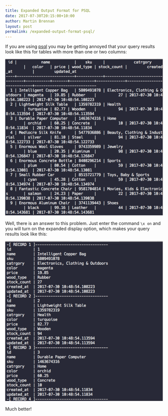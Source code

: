 ```yaml
---
title: Expanded Output Format for PSQL
date: 2017-07-30T20:15:00+10:00
author: Martin Brennan
layout: post
permalink: /expanded-output-format-psql/
---
```


If you are using [psql](http://postgresguide.com/utilities/psql.html) you may be getting annoyed that your query results look like this for tables with more than one or two columns:

![default display psql](/images/default-psql.png)

Well, there is an answer to this problem. Just enter the command `\x on` and you will turn on the expanded display option, which makes your query results look like this:

![expanded display psql](/images/expanded-psql.png)

Much better!